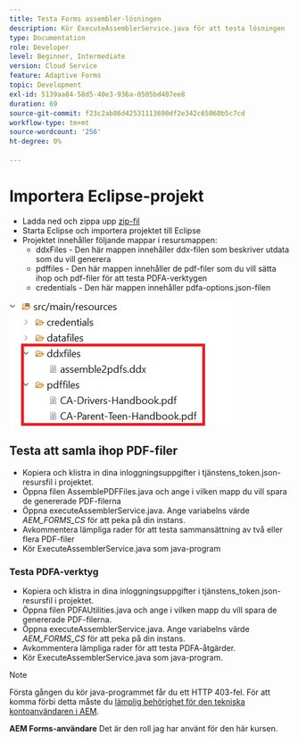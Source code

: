 ```yaml
---
title: Testa Forms assembler-lösningen
description: Kör ExecuteAssemblerService.java för att testa lösningen
type: Documentation
role: Developer
level: Beginner, Intermediate
version: Cloud Service
feature: Adaptive Forms
topic: Development
exl-id: 5139aa84-58d5-40e3-936a-0505bd407ee8
duration: 69
source-git-commit: f23c2ab86d42531113690df2e342c65060b5c7cd
workflow-type: tm+mt
source-wordcount: '256'
ht-degree: 0%

---
```


# Importera Eclipse-projekt

* Ladda ned och zippa upp [zip-fil](./assets/pdf-manipulation.zip)
* Starta Eclipse och importera projektet till Eclipse
* Projektet innehåller följande mappar i resursmappen:
   * ddxFiles - Den här mappen innehåller ddx-filen som beskriver utdata som du vill generera
   * pdffiles - Den här mappen innehåller de pdf-filer som du vill sätta ihop och pdf-filer för att testa PDFA-verktygen
   * credentials - Den här mappen innehåller pdfa-options.json-filen

![resources-file](./assets/resources.png)

## Testa att samla ihop PDF-filer

* Kopiera och klistra in dina inloggningsuppgifter i tjänstens_token.json-resursfil i projektet.
* Öppna filen AssemblePDFFiles.java och ange i vilken mapp du vill spara de genererade PDF-filerna
* Öppna executeAssemblerService.java. Ange variabelns värde _AEM_FORMS_CS_ för att peka på din instans.
* Avkommentera lämpliga rader för att testa sammansättning av två eller flera PDF-filer
* Kör ExecuteAssemblerService.java som java-program

### Testa PDFA-verktyg

* Kopiera och klistra in dina inloggningsuppgifter i tjänstens_token.json-resursfil i projektet.
* Öppna filen PDFAUtilities.java och ange i vilken mapp du vill spara de genererade PDF-filerna.
* Öppna executeAssemblerService.java. Ange variabelns värde _AEM_FORMS_CS_ för att peka på din instans.
* Avkommentera lämpliga rader för att testa PDFA-åtgärder.
* Kör ExecuteAssemblerService.java som java-program.



>[!NOTE]
> Första gången du kör java-programmet får du ett HTTP 403-fel. För att komma förbi detta måste du [lämplig behörighet för den tekniska kontoanvändaren i AEM](https://experienceleague.adobe.com/docs/experience-manager-learn/getting-started-with-aem-headless/authentication/service-credentials.html?lang=en#configure-access-in-aem).

**AEM Forms-användare** Det är den roll jag har använt för den här kursen.
